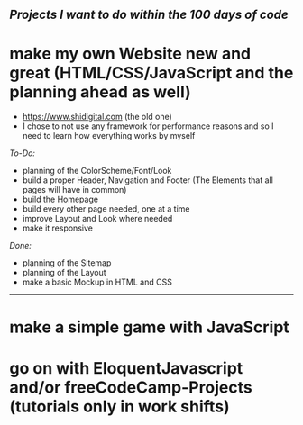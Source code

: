 ## *Projects I want to do within the 100 days of code*

# make my own Website new and great (HTML/CSS/JavaScript and the planning ahead as well)
- https://www.shidigital.com (the old one)
- I chose to not use any framework for performance reasons and so I need to learn how everything works by myself

*To-Do:*
- planning of the ColorScheme/Font/Look
- build a proper Header, Navigation and Footer (The Elements that all pages will have in common)
- build the Homepage
- build every other page needed, one at a time
- improve Layout and Look where needed
- make it responsive


*Done:*
- planning of the Sitemap
- planning of the Layout
- make a basic Mockup in HTML and CSS

-----


# make a simple game with JavaScript
# go on with EloquentJavascript and/or freeCodeCamp-Projects (tutorials only in work shifts)
